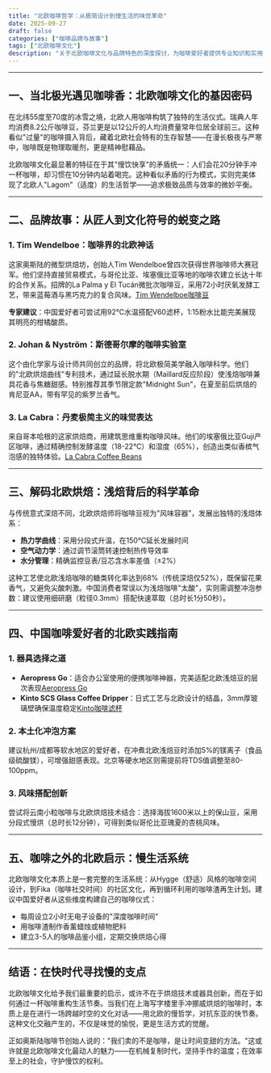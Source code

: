 ```yaml
---
title: "北欧咖啡哲学：从极简设计到慢生活的味觉革命"
date: 2025-09-27
draft: false
categories: ["咖啡品牌与故事"]
tags: ["北欧咖啡文化"]
description: "关于北欧咖啡文化与品牌特色的深度探讨，为咖啡爱好者提供专业知识和实用指南。"
---
```


---

## 一、当北极光遇见咖啡香：北欧咖啡文化的基因密码

在北纬55度至70度的冰雪之境，北欧人用咖啡构筑了独特的生活仪式。瑞典人年均消费8.2公斤咖啡豆，芬兰更是以12公斤的人均消费量常年位居全球前三。这种看似"过量"的咖啡摄入背后，藏着北欧社会特有的生存智慧——在漫长极夜与严寒中，咖啡既是物理取暖剂，更是精神慰藉品。

北欧咖啡文化最显著的特征在于其"慢饮快享"的矛盾统一：人们会花20分钟手冲一杯咖啡，却习惯在10分钟内站着喝完。这种看似矛盾的行为模式，实则完美体现了北欧人"Lagom"（适度）的生活哲学——追求极致品质与效率的微妙平衡。

---

## 二、品牌故事：从匠人到文化符号的蜕变之路

### 1. Tim Wendelboe：咖啡界的北欧神话
这家奥斯陆的微型烘焙坊，创始人Tim Wendelboe曾四次获得世界咖啡师大赛冠军。他们坚持直接贸易模式，与哥伦比亚、埃塞俄比亚等地的咖啡农建立长达十年的合作关系。招牌的La Palma y El Tucán微批次咖啡豆，采用72小时厌氧发酵工艺，带来蓝莓酒与黑巧克力的复合风味。[Tim Wendelboe咖啡豆](https://www.amazon.com/s?k=Tim%20Wendelboe%E5%92%96%E5%95%A1%E8%B1%86&tag=coffeeprism-20)

**专家建议**：中国爱好者可尝试用92℃水温搭配V60滤杯，1:15粉水比能完美展现其明亮的柑橘酸质。

### 2. Johan & Nyström：斯德哥尔摩的咖啡实验室
这个由化学家与设计师共同创立的品牌，将北欧极简美学融入咖啡科学。他们的"北欧烘焙曲线"专利技术，通过延长脱水期（Maillard反应阶段）使浅焙咖啡兼具花香与焦糖甜感。特别推荐其季节限定款"Midnight Sun"，在夏至前后烘焙的肯尼亚AA，带有罕见的紫罗兰香气。

### 3. La Cabra：丹麦极简主义的味觉表达
来自哥本哈根的这家烘焙商，用建筑思维重构咖啡风味。他们的埃塞俄比亚Guji产区咖啡，通过精确控制发酵温度（18-22℃）和湿度（65%），创造出类似香槟气泡感的独特体验。[La Cabra Coffee Beans](https://www.amazon.com/s?k=La%20Cabra%20Coffee%20Beans&tag=coffeeprism-20)

---

## 三、解码北欧烘焙：浅焙背后的科学革命

与传统意式深焙不同，北欧烘焙师将咖啡豆视为"风味容器"，发展出独特的浅焙体系：

- **热力学曲线**：采用分段式升温，在150℃延长发展时间
- **空气动力学**：通过调节滚筒转速控制热传导效率
- **水分管理**：精确监控豆表/豆芯含水率差值（±2%）

这种工艺使北欧浅焙咖啡的糖类转化率达到68%（传统深焙仅52%），既保留花果香气，又避免尖酸刺激。中国消费者常误以为浅焙咖啡"太酸"，实则需调整冲泡参数：建议使用细研磨（粒径0.3mm）搭配快速萃取（总时长1分50秒）。

---

## 四、中国咖啡爱好者的北欧实践指南

### 1. 器具选择之道
- **Aeropress Go**：适合办公室使用的便携咖啡神器，完美适配北欧浅焙豆的层次表现[Aeropress Go](https://www.amazon.com/s?k=Aeropress%20Go&tag=coffeeprism-20)
- **Kinto SCS Glass Coffee Dripper**：日式工艺与北欧设计的结晶，3mm厚玻璃壁确保温度稳定[Kinto咖啡滤杯](https://www.amazon.com/s?k=Kinto%E5%92%96%E5%95%A1%E6%BB%A4%E6%9D%AF&tag=coffeeprism-20)

### 2. 本土化冲泡方案
建议杭州/成都等软水地区的爱好者，在冲煮北欧浅焙豆时添加5%的镁离子（食品级硫酸镁），可增强甜感表现。北京等硬水地区则需提前将TDS值调整至80-100ppm。

### 3. 风味搭配创新
尝试将云南小粒咖啡与北欧烘焙技术结合：选择海拔1600米以上的保山豆，采用分段式慢烘（总时长12分钟），可得到类似哥伦比亚瑰夏的杏桃风味。

---

## 五、咖啡之外的北欧启示：慢生活系统

北欧咖啡文化本质上是一套完整的生活系统：从Hygge（舒适）风格的咖啡空间设计，到Fika（咖啡社交时间）的社区文化，再到循环利用的咖啡渣再生计划。建议中国爱好者从这些维度构建自己的咖啡仪式：

- 每周设立2小时无电子设备的"深度咖啡时间"
- 用咖啡渣制作香薰蜡烛或植物肥料
- 建立3-5人的咖啡品鉴小组，定期交换烘焙心得

---

## 结语：在快时代寻找慢的支点

北欧咖啡文化给予我们最重要的启示，或许不在于烘焙技术或器具创新，而在于如何通过一杯咖啡重构生活节奏。当我们在上海写字楼里手冲挪威烘焙的咖啡时，本质上是在进行一场跨越时空的文化对话——用北欧的慢哲学，对抗东亚的快节奏。这种文化交融产生的，不仅是味觉的愉悦，更是生活方式的觉醒。

正如奥斯陆咖啡节创始人说的："我们卖的不是咖啡，是让时间变甜的方法。"这或许就是北欧咖啡文化最动人的魅力——在机械复制时代，坚持手作的温度；在效率至上的社会，守护慢饮的权利。